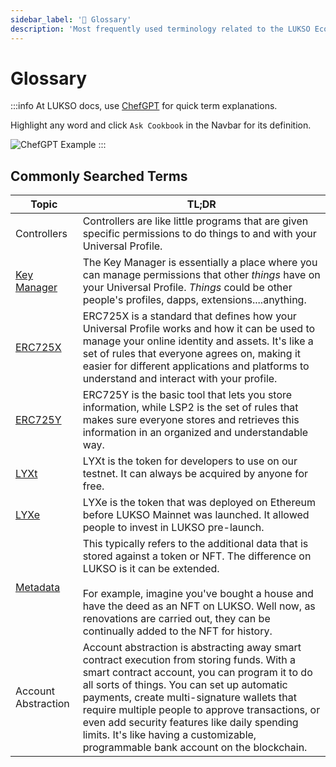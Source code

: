 ```yaml
---
sidebar_label: '📘 Glossary'
description: 'Most frequently used terminology related to the LUKSO Ecosystem: Universal Profiles, Controllers, Transaction Relay Service.'
---
```


# Glossary

:::info
At LUKSO docs, use [ChefGPT](https://www.cookbook.dev/) for quick term explanations.

Highlight any word and click `Ask Cookbook` in the Navbar for its definition.

![ChefGPT Example](../../static/img/chefgpt.gif)
:::

## Commonly Searched Terms

| Topic                                                                                              | TL;DR                                                                                                                                                                                                                                                                                                                                                                                                                             |
| -------------------------------------------------------------------------------------------------- | --------------------------------------------------------------------------------------------------------------------------------------------------------------------------------------------------------------------------------------------------------------------------------------------------------------------------------------------------------------------------------------------------------------------------------- |
| Controllers                                                                                        | Controllers are like little programs that are given specific permissions to do things to and with your Universal Profile.                                                                                                                                                                                                                                                                                                         |
| [Key Manager](/standards/access-control/lsp6-key-manager.md)                                       | The Key Manager is essentially a place where you can manage permissions that other _things_ have on your Universal Profile. _Things_ could be other people's profiles, dapps, extensions....anything.                                                                                                                                                                                                                             |
| [ERC725X](/standards/metadata/lsp2-json-schema.md)                                                 | ERC725X is a standard that defines how your Universal Profile works and how it can be used to manage your online identity and assets. It's like a set of rules that everyone agrees on, making it easier for different applications and platforms to understand and interact with your profile.                                                                                                                                   |
| [ERC725Y](/standards/erc725#erc725x)                                                               | ERC725Y is the basic tool that lets you store information, while LSP2 is the set of rules that makes sure everyone stores and retrieves this information in an organized and understandable way.                                                                                                                                                                                                                                  |
| [LYXt](../../docs/faq/lukso/general-information.md#whats-the-difference-between-lyxt-lyxe-and-lyx) | LYXt is the token for developers to use on our testnet. It can always be acquired by anyone for free.                                                                                                                                                                                                                                                                                                                             |
| [LYXe](../../docs/faq/lukso/general-information.md#whats-the-difference-between-lyxt-lyxe-and-lyx) | LYXe is the token that was deployed on Ethereum before LUKSO Mainnet was launched. It allowed people to invest in LUKSO pre-launch.                                                                                                                                                                                                                                                                                               |
| [Metadata](/standards/metadata/lsp3-profile-metadata.md)                                           | This typically refers to the additional data that is stored against a token or NFT. The difference on LUKSO is it can be extended. <br></br> For example, imagine you've bought a house and have the deed as an NFT on LUKSO. Well now, as renovations are carried out, they can be continually added to the NFT for history.                                                                                                    |
| Account Abstraction                                                                                | Account abstraction is abstracting away smart contract execution from storing funds. With a smart contract account, you can program it to do all sorts of things. You can set up automatic payments, create multi-signature wallets that require multiple people to approve transactions, or even add security features like daily spending limits. It's like having a customizable, programmable bank account on the blockchain. |
